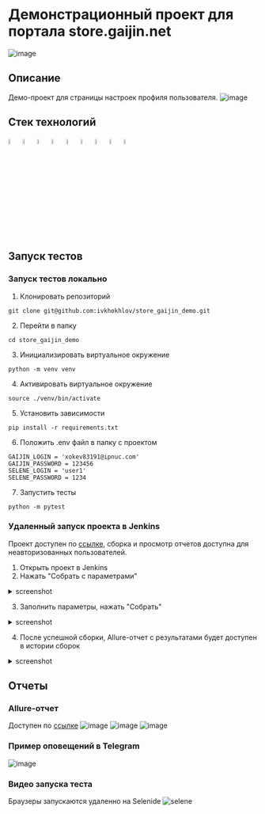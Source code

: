 # Демонстрационный проект для портала store.gaijin.net
![image](https://github.com/ivkhokhlov/store_gaijin_demo/assets/58159018/33fb6e7d-7d8d-482c-a12b-0285b40e9881)
## Описание
Демо-проект для страницы настроек профиля пользователя.
![image](https://github.com/ivkhokhlov/store_gaijin_demo/assets/58159018/a8f6b440-0997-4417-b731-723c90e20cf8)

## Стек технологий
<code><img width="5%" title="Python" src="design/icons/python.png"></code>
<code><img width="5%" title="Pytest" src="design/icons/pytest.png"></code>
<code><img width="5%" title="Selene" src="design/icons/selene.png"></code>
<code><img width="5%" title="Selenium" src="design/icons/selenium.png"></code>
<code><img width="5%" title="Pydantic" src="design/icons/pydantic.png"></code>
<code><img width="5%" title="Selenoid" src="design/icons/selenoid.png"></code>
<code><img width="5%" title="Jenkins" src="design/icons/jenkins.png"></code>
<code><img width="5%" title="Allure-report" src="design/icons/allure_report.png"></code>
<code><img width="5%" title="Telegram" src="design/icons/tg.png"></code>

## Запуск тестов
### Запуск тестов локально
1. Клонировать репозиторий
```
git clone git@github.com:ivkhokhlov/store_gaijin_demo.git
```
2. Перейти в папку
```
cd store_gaijin_demo
```
3. Инициализировать виртуальное окружение
```
python -m venv venv
```
4. Активировать виртуальное окружение
```
source ./venv/bin/activate
```
5. Установить зависимости
```
pip install -r requirements.txt
```
6. Положить .env файл в папку с проектом
```
GAIJIN_LOGIN = 'xokev83191@ipnuc.com'
GAIJIN_PASSWORD = 123456
SELENE_LOGIN = 'user1'
SELENE_PASSWORD = 1234
```
7. Запустить тесты
```
python -m pytest
```
### Удаленный запуск проекта в Jenkins
Проект доступен по [ссылке](https://jenkins.autotests.cloud/job/C07-master_klinka-store_gaijin_demo/), сборка и просмотр отчетов доступна для неавторизованных пользователей.
1. Открыть проект в Jenkins
2. Нажать "Собрать с параметрами"
<details><summary>screenshot</summary><img src=https://github.com/ivkhokhlov/store_gaijin_demo/assets/58159018/856de153-56cf-4511-975e-473a0479eede></details>

3. Заполнить параметры, нажать "Собрать"
<details><summary>screenshot</summary><img src=https://github.com/ivkhokhlov/store_gaijin_demo/assets/58159018/8f318a87-a210-4293-af4c-f0b92d9e086d></details>

4. После успешной сборки, Allure-отчет с результатами будет доступен в истории сборок
<details><summary>screenshot</summary><img src=https://github.com/ivkhokhlov/store_gaijin_demo/assets/58159018/8a3e48cf-a4fd-4a82-bc6c-c41b0213d6e3></details>

## Отчеты

### Allure-отчет
Доступен по [ссылке](https://jenkins.autotests.cloud/job/C07-master_klinka-store_gaijin_demo/16/allure/)
![image](https://github.com/ivkhokhlov/store_gaijin_demo/assets/58159018/82f540bf-cd90-49cc-b218-292c346a77a3)
![image](https://github.com/ivkhokhlov/store_gaijin_demo/assets/58159018/6638c88b-71ee-40cd-a478-c92e8305eda3)
![image](https://github.com/ivkhokhlov/store_gaijin_demo/assets/58159018/926d7d2e-c4ba-4304-a71a-03fa5d8c5878)


### Пример оповещений в Telegram
![image](https://github.com/ivkhokhlov/store_gaijin_demo/assets/58159018/167cd8d9-a7c0-45ef-9118-abe0579dc69e)
### Видео запуска теста
Браузеры запускаются удаленно на Selenide
![selene](https://github.com/ivkhokhlov/store_gaijin_demo/assets/58159018/cac8b732-daf2-44d6-b572-41cbd0edef7e)
